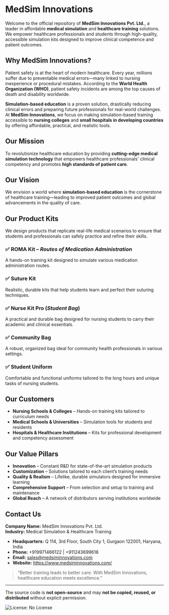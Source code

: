 # MedSim Innovations

Welcome to the official repository of **MedSim Innovations Pvt. Ltd.**, a leader in affordable **medical simulation** and **healthcare training** solutions. We empower healthcare professionals and students through high-quality, accessible simulation kits designed to improve clinical competence and patient outcomes.

## Why MedSim Innovations?

Patient safety is at the heart of modern healthcare. Every year, millions suffer due to preventable medical errors—many linked to nursing inexperience or procedural mistakes. According to the **World Health Organization (WHO)**, patient safety incidents are among the top causes of death and disability worldwide.

**Simulation-based education** is a proven solution, drastically reducing clinical errors and preparing future professionals for real-world challenges.  
At **MedSim Innovations**, we focus on making simulation-based training accessible to **nursing colleges** and **small hospitals in developing countries** by offering affordable, practical, and realistic tools.

## Our Mission

To revolutionize healthcare education by providing **cutting-edge medical simulation technology** that empowers healthcare professionals' clinical competency and promotes **high standards of patient care**.

## Our Vision

We envision a world where **simulation-based education** is the cornerstone of healthcare training—leading to improved patient outcomes and global advancements in the quality of care.

## Our Product Kits

We design products that replicate real-life medical scenarios to ensure that students and professionals can safely practice and refine their skills.

### ✅ ROMA Kit – *Routes of Medication Administration*  
A hands-on training kit designed to simulate various medication administration routes.

### ✅ Suture Kit  
Realistic, durable kits that help students learn and perfect their suturing techniques.

### ✅ Nurse Kit Pro (*Student Bag*)  
A practical and durable bag designed for nursing students to carry their academic and clinical essentials.

### ✅ Community Bag  
A robust, organized bag ideal for community health professionals in various settings.

### ✅ Student Uniform  
Comfortable and functional uniforms tailored to the long hours and unique tasks of nursing students.



## Our Customers

- **Nursing Schools & Colleges** – Hands-on training kits tailored to curriculum needs  
- **Medical Schools & Universities** – Simulation tools for students and residents  
- **Hospitals & Healthcare Institutions** – Kits for professional development and competency assessment



## Our Value Pillars

- **Innovation** – Constant R&D for state-of-the-art simulation products  
- **Customization** – Solutions tailored to each client’s training needs  
- **Quality & Realism** – Lifelike, durable simulators designed for immersive learning  
- **Comprehensive Support** – From selection and setup to training and maintenance  
- **Global Reach** – A network of distributors serving institutions worldwide



## Contact Us

**Company Name:** MedSim Innovations Pvt. Ltd.  
**Industry:** Medical Simulation & Healthcare Training  

- **Headquarters:** Q 114, 3rd Floor, South City 1, Gurgaon 122001, Haryana, India 
- **Phone:** +919971466122 | +911243699618
- **Email:** sales@medsiminnovations.com  
- **Website:** https://www.medsiminnovations.com/



> “Better training leads to better care. With MedSim Innovations, healthcare education meets excellence.”

---

The source code is **not open-source** and may **not be copied, reused, or distributed** without explicit permission.

![License: No License](https://img.shields.io/badge/license-no--license-lightgrey)
